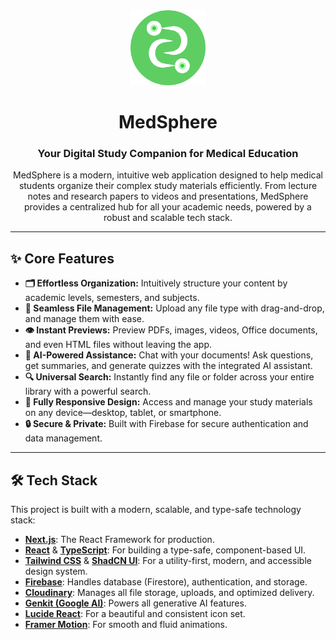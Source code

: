 
<div align="center">
  <img src="public/logo.svg" alt="MedSphere Logo" width="120">
  <h1 align="center">MedSphere</h1>
  <h3 align="center">Your Digital Study Companion for Medical Education</h3>
</div>

<p align="center">
  MedSphere is a modern, intuitive web application designed to help medical students organize their complex study materials efficiently. From lecture notes and research papers to videos and presentations, MedSphere provides a centralized hub for all your academic needs, powered by a robust and scalable tech stack.
</p>

---

## ✨ Core Features

-   **🗂️ Effortless Organization:** Intuitively structure your content by academic levels, semesters, and subjects.
-   **🚀 Seamless File Management:** Upload any file type with drag-and-drop, and manage them with ease.
-   **👁️ Instant Previews:** Preview PDFs, images, videos, Office documents, and even HTML files without leaving the app.
-   **🤖 AI-Powered Assistance:** Chat with your documents! Ask questions, get summaries, and generate quizzes with the integrated AI assistant.
-   **🔍 Universal Search:** Instantly find any file or folder across your entire library with a powerful search.
-   **📱 Fully Responsive Design:** Access and manage your study materials on any device—desktop, tablet, or smartphone.
-   **🔒 Secure & Private:** Built with Firebase for secure authentication and data management.

---

## 🛠️ Tech Stack

This project is built with a modern, scalable, and type-safe technology stack:

-   **[Next.js](https://nextjs.org/)**: The React Framework for production.
-   **[React](https://reactjs.org/)** & **[TypeScript](https://www.typescriptlang.org/)**: For building a type-safe, component-based UI.
-   **[Tailwind CSS](https://tailwindcss.com/)** & **[ShadCN UI](https://ui.shadcn.com/)**: For a utility-first, modern, and accessible design system.
-   **[Firebase](https://firebase.google.com/)**: Handles database (Firestore), authentication, and storage.
-   **[Cloudinary](https://cloudinary.com/)**: Manages all file storage, uploads, and optimized delivery.
-   **[Genkit (Google AI)](https://firebase.google.com/docs/genkit)**: Powers all generative AI features.
-   **[Lucide React](https://lucide.dev/)**: For a beautiful and consistent icon set.
-   **[Framer Motion](https://www.framer.com/motion/)**: For smooth and fluid animations.

